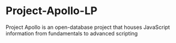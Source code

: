 # Project-Apollo-LP
Project Apollo is an open-database project that houses JavaScript information from fundamentals to advanced scripting
